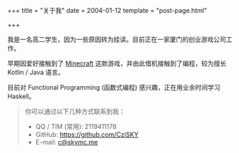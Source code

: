 +++
title = "关于我"
date = 2004-01-12
template = "post-page.html"

+++

我是一名高二学生，因为一些原因转为挂读。目前正在一家厦门的创业游戏公司工作。

早期因爱好接触到了 [Minecraft](https://en.wikipedia.org/wiki/Minecraft) 这款游戏，并由此借机接触到了编程，较为擅长 Kotlin / Java 语言。

目前对 Functional Programming (函数式编程) 感兴趣，正在用业余时间学习 Haskell。

> 你可以通过以下几种方式联系到我：
>
> + QQ / TIM (常用): 2119411178
> + GitHub: https://github.com/CziSKY
> + E-mail: c@skymc.me
